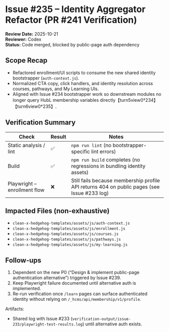 # Issue #235 – Identity Aggregator Refactor (PR #241 Verification)

**Review Date:** 2025-10-21  
**Reviewer:** Codex  
**Status:** Code merged, blocked by public-page auth dependency

## Scope Recap

- Refactored enrollment/UI scripts to consume the new shared identity bootstrapper (`auth-context.js`).  
- Normalized CTA copy, click handlers, and identity resolution across courses, pathways, and My Learning UIs.  
- Aligned with Issue #234 bootstrapper work so downstream modules no longer query HubL membership variables directly【turn5view0†234】【turn6view0†235】.

## Verification Summary

| Check | Result | Notes |
|-------|--------|-------|
| Static analysis / lint | ✅ | `npm run lint` (no bootstrapper-specific lint errors) |
| Build | ✅ | `npm run build` completes (no regressions in bundling identity assets) |
| Playwright – enrollment flow | ❌ | Still fails because membership profile API returns 404 on public pages (see Issue #233 log) |

## Impacted Files (non-exhaustive)

- `clean-x-hedgehog-templates/assets/js/auth-context.js`
- `clean-x-hedgehog-templates/assets/js/enrollment.js`
- `clean-x-hedgehog-templates/assets/js/courses.js`
- `clean-x-hedgehog-templates/assets/js/pathways.js`
- `clean-x-hedgehog-templates/assets/js/my-learning.js`

## Follow-ups

1. Dependent on the new P0 (“Design & implement public-page authentication alternative”) triggered by Issue #239.  
2. Keep Playwright failure documented until alternative auth is implemented.  
3. Re-run verification once `/learn` pages can surface authenticated identity without relying on `/_hcms/api/membership/v1/profile`.

Artifacts:
- Shared log with Issue #233 (`verification-output/issue-233/playwright-test-results.log`) until alternative auth exists.
